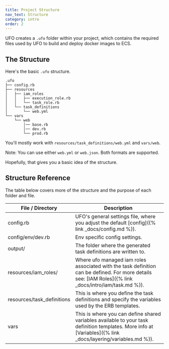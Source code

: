 ```yaml
---
title: Project Structure
nav_text: Structure
category: intro
order: 2
---
```


UFO creates a `.ufo` folder within your project, which contains the required files used by UFO to build and deploy docker images to ECS.

## The Structure

Here's the basic `.ufo` structure.

    .ufo
    ├── config.rb
    ├── resources
    │   ├── iam_roles
    │   │   ├── execution_role.rb
    │   │   └── task_role.rb
    │   └── task_definitions
    │       └── web.yml
    └── vars
        └── web
            │── base.rb
            │── dev.rb
            └── prod.rb

You'll mostly work with `resources/task_definitions/web.yml` and `vars/web`.

Note: You can use either `web.yml` or `web.json`. Both formats are supported.

Hopefully, that gives you a basic idea of the structure.

## Structure Reference

The table below covers more of the structure and the purpose of each folder and file.

File / Directory  | Description
------------- | -------------
config.rb  | UFO's general settings file, where you adjust the default [config]({% link _docs/config.md %}).
config/env/dev.rb  | Env specific config settings.
output/  | The folder where the generated task definitions are written to.
resources/iam_roles/  | Where ufo managed iam roles associated with the task definition can be defined. For more details see: [IAM Roles]({% link _docs/intro/iam/task.md %}).
resources/task_definitions  | This is where you define the task definitions and specify the variables used by the ERB templates.
vars  | This is where you can define shared variables available to your task definition templates. More info at [Variables]({% link _docs/layering/variables.md %}).

